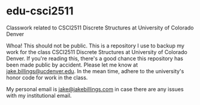 # edu-csci2511 #

Classwork related to CSCI2511 Discrete Structures at University of Colorado Denver

Whoa! This should not be public. This is a repository I use to backup my work for the class CSCI2511 Discrete Structures at University of Colorado Denver. If you're reading this, there's a good chance this repository has been made public by accident. Please let me know at [jake.billings@ucdenver.edu](mailto:jake.billings@ucdenver.edu). In the mean time, adhere to the university's honor code for work in the class.

My personal email is [jake@jakebillings.com](mailto:jake@jakebillings.com) in case there are any issues with my institutional email.
